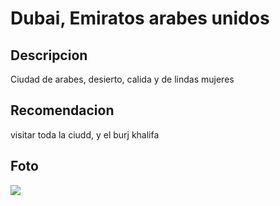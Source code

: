 # Dubai, Emiratos arabes unidos

## Descripcion
Ciudad de arabes, desierto, calida y de lindas mujeres

## Recomendacion
visitar toda la ciudd, y el burj khalifa

## Foto
![](https://lh5.googleusercontent.com/p/AF1QipMC5x5erWlAHMyyGUN_T12rX2HDXCxB6Q4Aj1Ls=w540-h312-n-k-no)
